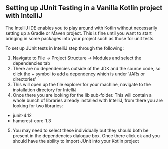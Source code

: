 ## Setting up JUnit Testing in a Vanilla Kotlin project with IntelliJ

The IntelliJ IDE enables you to play around with Kotlin without necessarily setting up a Gradle or Maven project. This is fine until you want to start bringing in some packages into your project such as those for unit tests.

To set up JUnit tests in IntelliJ step through the following:

1. Navigate to File -> Project Structure -> Modules and select the dependencies tab
2. There are no dependencies outside of the JDK and the source code, so click the + symbol to add a dependency which is under 'JARs or directories'
3. This will open up the file explorer for your machine, navigate to the installation directory for IntelliJ
4. Once there you are looking for the lib sub-folder. This will contain a whole bunch of libraries already installed with IntelliJ, from there you are looking for two libraries:
  * junit-4.12
  * hamcrest-core-1.3
5. You may need to select these individually but they should both be present in the dependencies dialogue box. Once there click ok and you should have the ability to import JUnit into your Kotlin project
